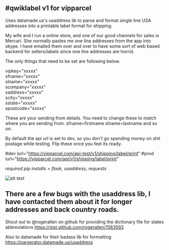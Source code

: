 #qwiklabel v1 for vipparcel
---

Uses datamade.us's usaddress lib to parse and format single line USA addresses into a printable label format for shipping.

My wife and I run a online store, and one of our good channels for sales is Mercari. She normally pastes me one line addresses from the app into skype. I have emailed them over and over to have some sort of web based backend for sellers/labels since one line addresses are horrid.


The only things that need to be set are following below.

vipkey="xxxxx"  <br />
sfname="xxxxx"  <br />
slname="xxxxx"  <br />
scompany="xxxxx"  <br />
saddress="xxxxx"  <br />
scity="xxxxx"  <br />
sstate="xxxxx"  <br />
spostcode="xxxxx"  


These are your sending from details. You need to change these to match where you are sending from.  sfname=firstname slname=lastname and so on.


By default the api url is set to dev, so you don't go spending money on shit postage while testing. Flip these once you feel its ready.


#dev
lurl="https://vipparcel.com/api-test/v1/shipping/label/print"
#prod lurl="https://vipparcel.com/api/v1/shipping/label/print"



*required pip installs = flask, usaddress, requests*


![alt text](https://i.imgur.com/7RkDBjD.png)



There are a few bugs with the usaddress lib, I have contacted them about it for longer addresses and back country roads.
---
Shout out to @rogerallen on github for providing the dictionary file for states abbreviations https://gist.github.com/rogerallen/1583593

Also to datamade for their badass lib for formatting https://parserator.datamade.us/usaddress
